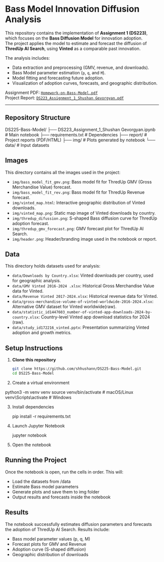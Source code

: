 # Bass Model Innovation Diffusion Analysis  

This repository contains the implementation of **Assignment 1 (DS223)**, which focuses on the **Bass Diffusion Model** for innovation adoption.  
The project applies the model to estimate and forecast the diffusion of **ThredUp AI Search**, using **Vinted** as a comparable past innovation.  

The analysis includes:  
- Data extraction and preprocessing (GMV, revenue, and downloads).  
- Bass Model parameter estimation (`p`, `q`, and `M`).  
- Model fitting and forecasting future adoption.  
- Visualization of adoption curves, forecasts, and geographic distribution.  

Assignment PDF: [`Homework-on-Bass-Model.pdf`](./Homework-on-Bass-Model.pdf)  
Project Report: [`DS223_Assignment_1_Shushan Gevorgyan.pdf`](./DS223_Assignment_1_Shushan%20Gevorgyan.pdf)  

---

## Repository Structure

DS225-Bass-Model/
├── DS223_Assignment_1_Shushan Gevorgyan.ipynb   # Main notebook
├── requirements.txt                              # Dependencies
├── report/                                       # Project reports (PDF/HTML)
├── img/                                          # Plots generated by notebook
└── data/                                         # Input datasets


## Images

This directory contains all the images used in the project:

- `img/bass_model_fit_gmv.png`: Bass model fit for ThredUp GMV (Gross Merchandise Value) forecast.  
- `img/bass_model_fit_rev.png`: Bass model fit for ThredUp Revenue forecast.  
- `img/vinted_map.html`: Interactive geographic distribution of Vinted downloads.  
- `img/vinted_map.png`: Static map image of Vinted downloads by country.  
- `img/thredup_difussion.png`: S-shaped Bass diffusion curve for ThredUp adoption forecast.  
- `img/thredup_gmv_forecast.png`: GMV forecast plot for ThredUp AI Search.  
- `img/header.png`: Header/branding image used in the notebook or report.

## Data

This directory holds datasets used for analysis:

- `data/Downloads by Country.xlsx`: Vinted downloads per country, used for geographic analysis.  
- `data/GMV Vinted 2016-2024 .xlsx`: Historical Gross Merchandise Value data for Vinted.  
- `data/Revenue Vinted 2017-2024.xlsx`: Historical revenue data for Vinted.  
- `data/gross-merchandise-volume-of-vinted-worldwide-2016-2024.xlsx`: Alternative GMV dataset for Vinted worldwide(raw).
- `data/statistic_id1447603_number-of-vinted-app-downloads-2024-by-country.xlsx`: Country-level Vinted app download statistics for 2024 (raw).   
- `data/study_id172216_vinted.pptx`: Presentation summarizing Vinted adoption and growth metrics.


##  Setup Instructions  


1. **Clone this repository**  
   ```bash
   git clone https://github.com/shhushann/DS225-Bass-Model.git
   cd DS225-Bass-Model


2. Create a virtual environment

python3 -m venv venv
source venv/bin/activate       # macOS/Linux
venv\Scripts\activate          # Windows

3. Install dependencies
   
   pip install -r requirements.txt

4. Launch Jupyter Notebook
   
   jupyter notebook

5. Open the notebook

## Running the Project
Once the notebook is open, run the cells in order. This will:
- Load the datasets from /data
- Estimate Bass model parameters
- Generate plots and save them to img folder
- Output results and forecasts inside the notebook

## Results
The notebook successfully estimates diffusion parameters and forecasts the adoption of ThredUp AI Search.
Results include:
* Bass model parameter values (p, q, M)
* Forecast plots for GMV and Revenue
* Adoption curve (S-shaped diffusion)
* Geographic distribution of downloads



